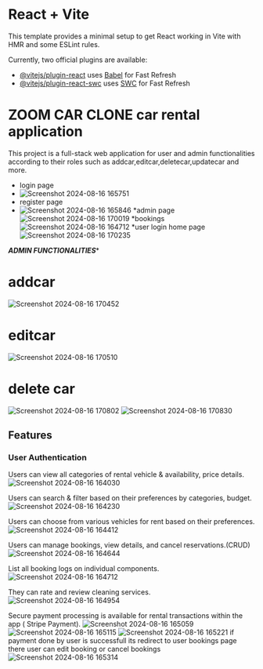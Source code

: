 # React + Vite

This template provides a minimal setup to get React working in Vite with HMR and some ESLint rules.

Currently, two official plugins are available:

- [@vitejs/plugin-react](https://github.com/vitejs/vite-plugin-react/blob/main/packages/plugin-react/README.md) uses [Babel](https://babeljs.io/) for Fast Refresh
- [@vitejs/plugin-react-swc](https://github.com/vitejs/vite-plugin-react-swc) uses [SWC](https://swc.rs/) for Fast Refresh
# ZOOM CAR CLONE car rental application 


This project is a full-stack web application for user and admin functionalities according to their roles such as addcar,editcar,deletecar,updatecar and more.

* login page
* ![Screenshot 2024-08-16 165751](https://github.com/user-attachments/assets/dd5c4669-f7dc-483f-8f2a-af8e8d4b5b37)
* register page
* ![Screenshot 2024-08-16 165846](https://github.com/user-attachments/assets/5e6c8781-efa6-47fa-a237-8786bedefe3d)
*admin page
![Screenshot 2024-08-16 170019](https://github.com/user-attachments/assets/8f5d70d0-c263-470c-8f71-77dcb8a8cac5)
*bookings
![Screenshot 2024-08-16 164712](https://github.com/user-attachments/assets/a5ec41b2-63c0-434c-8a39-6b54f8e78c67)
*user login home page
![Screenshot 2024-08-16 170235](https://github.com/user-attachments/assets/5c57433b-fca2-4de8-82ba-e0014efef2c7)


***ADMIN FUNCTIONALITIES****
# addcar
![Screenshot 2024-08-16 170452](https://github.com/user-attachments/assets/db1b4ecd-a884-46c0-9c87-f21454b3dcb1)
# editcar
![Screenshot 2024-08-16 170510](https://github.com/user-attachments/assets/0eb6cdb3-46b3-4124-b8a3-2bb7d2b05cd5)
# delete car
![Screenshot 2024-08-16 170802](https://github.com/user-attachments/assets/d60353e6-1500-4cb1-ab07-18ac3e9649b2)
![Screenshot 2024-08-16 170830](https://github.com/user-attachments/assets/f361171b-64c1-4492-add0-b3cd2862be33)





## Features

### User Authentication
Users can view all categories of rental vehicle & availability, price details.
![Screenshot 2024-08-16 164030](https://github.com/user-attachments/assets/f661cf66-bfa1-4f4b-8c90-e8fc2932eb50)

Users can search & filter based on their preferences by categories, budget.
![Screenshot 2024-08-16 164230](https://github.com/user-attachments/assets/074fc131-3539-44fe-8618-7759f1f08183)

Users can choose from various vehicles for rent based on their preferences.
![Screenshot 2024-08-16 164412](https://github.com/user-attachments/assets/8d2741e7-b281-43e9-b336-732c38b3295a)

Users can manage bookings, view details, and cancel reservations.(CRUD)
![Screenshot 2024-08-16 164644](https://github.com/user-attachments/assets/68c87f8b-4785-4724-b33b-f86b61428a58)

List all booking logs on individual components.
![Screenshot 2024-08-16 164712](https://github.com/user-attachments/assets/e8e85951-cc10-48de-b6fc-f8afb2985b4a)

They can rate and review cleaning services.
![Screenshot 2024-08-16 164954](https://github.com/user-attachments/assets/49c92007-c156-490a-9b1e-6ff7c47d6d2f)

Secure payment processing is available for rental transactions within the app ( Stripe Payment).
![Screenshot 2024-08-16 165059](https://github.com/user-attachments/assets/3d724699-15d3-4ec6-bdb3-ad40ee1e9b2b)
![Screenshot 2024-08-16 165115](https://github.com/user-attachments/assets/12688a97-7d95-4522-9363-e67b691330df)
![Screenshot 2024-08-16 165221](https://github.com/user-attachments/assets/163cfb9c-1697-4ee8-aee7-b7a5121d7e3b)
if payment done by user is successfull its redirect to user bookings page there user can edit booking or cancel bookings
![Screenshot 2024-08-16 165314](https://github.com/user-attachments/assets/5d6d19ff-c6f4-491f-8751-c9bfee8282cb)




